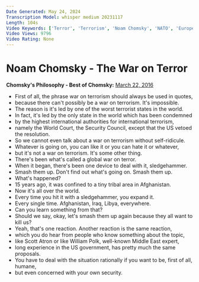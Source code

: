 ```yaml
---
Date Generated: May 24, 2024
Transcription Model: whisper medium 20231117
Length: 104s
Video Keywords: ['Terror', 'Terrorism', 'Noam Chomsky', 'NATO', 'Europe', 'Islamism', 'Islamic terrorism', 'State terrorism', 'War']
Video Views: 9796
Video Rating: None
---
```


# Noam Chomsky - The War on Terror
**Chomsky's Philosophy - Best of Chomsky:** [March 22, 2016](https://www.youtube.com/watch?v=bRNQyNHpaQY)
*  First of all, the phrase war on terrorism should always be used in quotes,
*  because there can't possibly be a war on terrorism. It's impossible.
*  The reason is it's led by one of the worst terrorist states in the world.
*  In fact, it's led by the only state in the world which has been condemned
*  by the highest international authorities for international terrorism,
*  namely the World Court, the Security Council, except that the US vetoed the resolution.
*  So we cannot even talk about a war on terrorism without self-ridicule.
*  Whatever is going on, you can like it or you can hate it or whatever,
*  but it's not a war on terrorism. It's some other thing.
*  There's been what's called a global war on terror.
*  When it began, there's been one device to deal with it, sledgehammer.
*  Smash them up. Don't find out what's going on. Smash them up.
*  What's happened?
*  15 years ago, it was confined to a tiny tribal area in Afghanistan.
*  Now it's all over the world.
*  Every time you hit it with a sledgehammer, you expand it.
*  Every single time. Afghanistan, Iraq, Libya, everywhere.
*  Can you learn something from that?
*  Should we say, okay, let's smash them up again because they all want to kill us?
*  Yeah, that's one reaction. Another reaction is the same reaction,
*  which you do hear from people who know something about the topic,
*  like Scott Atron or like William Polk, well-known Middle East expert,
*  long experience in the US government, has pretty much the same proposals.
*  You have to deal with the situation rationally if you want to be, first of all, humane,
*  but even concerned with your own security.
